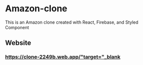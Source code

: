 # Amazon-clone

This is an Amazon clone created with React, Firebase, and Styled Component

## Website

### https://clone-2249b.web.app/"target="_blank


